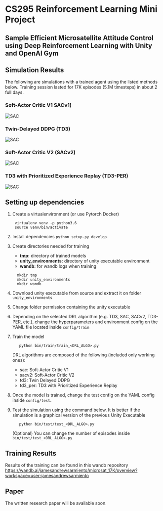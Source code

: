 # CS295 Reinforcement Learning Mini Project
## Sample Efficient Microsatellite Attitude Control using Deep Reinforcement Learning with Unity and OpenAI Gym

## Simulation Results
The following are simulations with a trained agent using the listed methods below. Training session lasted for 17K episodes (5.1M timesteps) in about 2 full days.

### Soft-Actor Critic V1 SACv1)
![SAC](./imgs/sacv1.gif)

### Twin-Delayed DDPG (TD3)
![SAC](./imgs/td3.gif)

### Soft-Actor Critic V2 (SACv2)
![SAC](./imgs/sacv2.gif)

### TD3 with Prioritized Experience Replay (TD3-PER)
![SAC](./imgs/td3_per.gif)

## Setting up dependencies
1. Create a virtualenvironment (or use Pytorch Docker)  
   ```
    virtualenv venv -p python3.6
    source venv/bin/activate
   ```
2. Install dependencies
    `python setup.py develop`

3. Create directories needed for training  
   - **tmp:** directory of trained models
   - **unity_environments:** directory of unity executable environment
   - **wandb:** for wandb logs when training
   ```
     mkdir tmp
     mkdir unity_environments
     mkdir wandb
   ```
   
4. Download unity executable from source and extract it on folder `unity_environments`
5. Change folder permission containing the unity executable
6. Depending on the selected DRL algorithm (e.g. TD3, SAC, SACv2, TD3-PER, etc.), change the hyperparameters and environment config on the YAML file located inside `config/train`
7. Train the model
   ```
      python bin/train/train_<DRL_ALGO>.py
   ```
   
   DRL algorithms are composed of the following (included only working ones):
   - sac: Soft-Actor Critic V1
   - sacv2: Soft-Actor Critic V2
   - td3: Twin Delayed DDPG
   - td3_per: TD3 with Prioritized Experience Replay

8. Once the model is trained, change the test config on the YAML config inside `config/test`.
9. Test the simulation using the command below. It is better if the simulation is a graphical version of the previous Unity Executable
   ```
      python bin/test/test_<DRL_ALGO>.py
   ```
   
   (Optional) You can change the number of episodes inside `bin/test/test_<DRL_ALGO>.py`

## Training Results
Results of the training can be found in this wandb repository  
https://wandb.ai/jamesandrewsarmiento/microsat_17K/overview?workspace=user-jamesandrewsarmiento

## Paper
The written research paper will be available soon.
   


